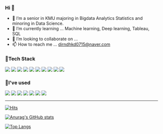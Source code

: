 ### Hi 👋 


- 👀 I’m a senior in KMU majoring in Bigdata Analytics Statistics and minoring in Data Science.
- 🌱 I’m currently learning ... Machine learning, Deep learning, Tableau, SQL
- 💞️ I’m looking to collaborate on ...
- 📫 How to reach me ... dirndhkd0715@naver.com


### 💪Tech Stack

<img src="https://img.shields.io/badge/Python-3776AB?style=flat-square&logo=Python&logoColor=white"/> <img src="https://img.shields.io/badge/Pandas-150458?style=flat-square&logo=pandas&logoColor=white"/> <img src="https://img.shields.io/badge/Numpy-013243?style=flat-square&logo=NumPy&logoColor=white"/> <img src="https://img.shields.io/badge/Scikit learn-F7931E?style=flat-square&logo=scikit-learn&logoColor=white"/> <img src="https://img.shields.io/badge/tensorflow-FF6F00?style=flat-square&logo=tensorflow&logoColor=white"/> <img src="https://img.shields.io/badge/SQL-4479A1?style=flat-square&logo=MySQL&logoColor=white"/> <img src="https://img.shields.io/badge/Tableau-E97627?style=flat-square&logo=Tableau&logoColor=white"/> <img src="https://img.shields.io/badge/Java-007396?style=flat-square&logo=Java&logoColor=white"/> <img src="https://img.shields.io/badge/Qgis-589632?style=flat-square&logo=Qgis&logoColor=white"/> <img src="https://img.shields.io/badge/Excel-217346?style=flat-square&logo=Microsoft Excel&logoColor=white"/>


### 🎈I've used

<img src="https://img.shields.io/badge/Jupyter-F37626?style=flat-square&logo=Jupyter&logoColor=white"/> <img src="https://img.shields.io/badge/Google Colab-F9AB00?style=flat-square&logo=Google Colab&logoColor=white"/> <img src="https://img.shields.io/badge/PyCharm-000000?style=flat-square&logo=PyCharm&logoColor=white"/> <img src="https://img.shields.io/badge/Eclipse IDE-2C2255?style=flat-square&logo=Eclipse IDE&logoColor=white"/> <img src="https://img.shields.io/badge/Git-F05032?style=flat-square&logo=Git&logoColor=white"/> <img src="https://img.shields.io/badge/GitHub-181717?style=flat-square&logo=GitHub&logoColor=white"/> <img src="https://img.shields.io/badge/Slack-4A154B?style=flat-square&logo=Slack&logoColor=white"/> 


-----------------------------------------------------------------------------


[![Hits](https://hits.seeyoufarm.com/api/count/incr/badge.svg?url=https%3A%2F%2Fgithub.com%2Fmk0715%2FBigContest&count_bg=%2379C83D&title_bg=%23555555&icon=prometheus.svg&icon_color=%230317A6&title=hits&edge_flat=false)](https://hits.seeyoufarm.com)

[![Anurag's GitHub stats](https://github-readme-stats.vercel.app/api?username=mk0715&show_icons=true&theme=radical)](https://github.com/anuraghazra/github-readme-stats)

<!--
[![trophy](https://github-profile-trophy.vercel.app/?username=mk0715&row=2&column=4&margin-w=15&margin-h=15&theme=monokai)](https://github.com/ryo-ma/github-profile-trophy)
-->

[![Top Langs](https://github-readme-stats.vercel.app/api/top-langs/?username=mk0715&langs_count=10&layout=compact)](https://github.com/anuraghazra/github-readme-stats)
